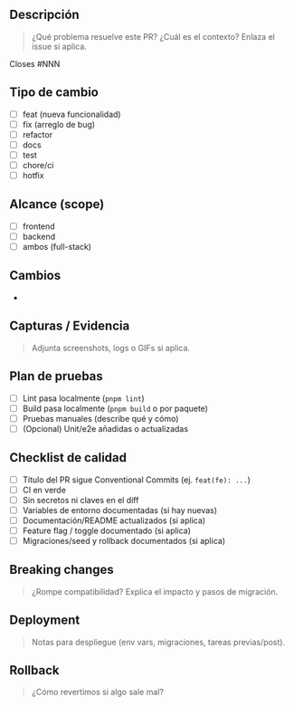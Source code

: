 ## Descripción
> ¿Qué problema resuelve este PR? ¿Cuál es el contexto? Enlaza el issue si aplica.

Closes #NNN

## Tipo de cambio
- [ ] feat (nueva funcionalidad)
- [ ] fix (arreglo de bug)
- [ ] refactor
- [ ] docs
- [ ] test
- [ ] chore/ci
- [ ] hotfix

## Alcance (scope)
- [ ] frontend
- [ ] backend
- [ ] ambos (full-stack)

## Cambios
-

## Capturas / Evidencia
> Adjunta screenshots, logs o GIFs si aplica.

## Plan de pruebas
- [ ] Lint pasa localmente (`pnpm lint`)
- [ ] Build pasa localmente (`pnpm build` o por paquete)
- [ ] Pruebas manuales (describe qué y cómo)
- [ ] (Opcional) Unit/e2e añadidas o actualizadas

## Checklist de calidad
- [ ] Título del PR sigue Conventional Commits (ej. `feat(fe): ...`)
- [ ] CI en verde
- [ ] Sin secretos ni claves en el diff
- [ ] Variables de entorno documentadas (si hay nuevas)
- [ ] Documentación/README actualizados (si aplica)
- [ ] Feature flag / toggle documentado (si aplica)
- [ ] Migraciones/seed y rollback documentados (si aplica)

## Breaking changes
> ¿Rompe compatibilidad? Explica el impacto y pasos de migración.

## Deployment
> Notas para despliegue (env vars, migraciones, tareas previas/post).

## Rollback
> ¿Cómo revertimos si algo sale mal?
